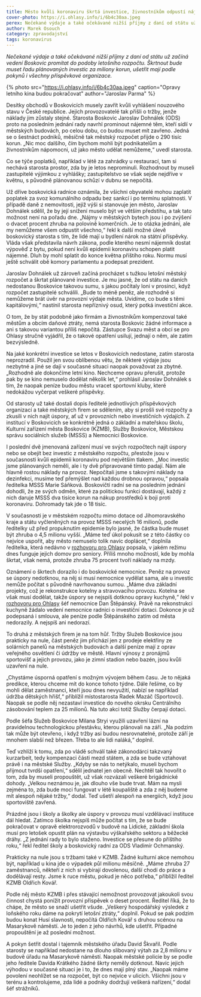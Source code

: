 ```yaml
---
title: Město kvůli koronaviru škrtá investice, živnostníkům odpustí nájmy
cover-photo: https://i.ohlasy.info/i/6b4c30aa.jpeg
perex: Nečekané výdaje a také očekávané nižší příjmy z daní od státu už začíná vedení Boskovic promítat do podoby letošního rozpočtu.
author: Marek Osouch
category: zpravodajství
tags: koronavirus
---
```


*Nečekané výdaje a také očekávané nižší příjmy z daní od státu už začíná vedení Boskovic promítat do podoby letošního rozpočtu. Škrtnout bude muset řadu plánovaných investic za miliony korun, ušetřit mají podle pokynů i všechny příspěvkové organizace.*

{% photo src="https://i.ohlasy.info/i/6b4c30aa.jpeg" caption="Opravy letního kina budou pokračovat" author="Jaroslav Parma" %}

Desítky obchodů v Boskovicích musely zavřít kvůli vyhlášení nouzového stavu v České republice. Jejich provozovatelé tak přišli o tržby, jenže náklady jim zůstaly stejné. Starosta Boskovic Jaroslav Dohnálek (ODS) proto na posledním jednání rady navrhl prominout nájemné těm, kteří sídlí v městských budovách, po celou dobu, co budou muset mít zavřeno. Jedná se o šestnáct podniků, měsíčně tak městský rozpočet přijde o 290 tisíc korun. „Nic moc dalšího, čím bychom mohli být podnikatelům a živnostníkům nápomocni, už jako město udělat nemůžeme,“ uvedl starosta.

Co se týče poplatků, například v létě za zahrádky u restaurací, tam si nechává starosta prostor, zda by je letos neprominuli. Rozhodnout by museli zastupitelé výjimkou z vyhlášky; zastupitelstvo se však sejde nejdříve v květnu, s původně plánovanou schůzí v dubnu se nepočítá.

Už dříve boskovická radnice oznámila, že všichni obyvatelé mohou zaplatit poplatek za svoz komunálního odpadu bez sankcí i po termínu splatnosti. V případě daně z nemovitosti, jejíž výši si stanovuje jen město, Jaroslav Dohnálek sdělil, že by její snížení muselo být ve větším předstihu, a tak tato možnost není na pořadu dne. „Nájmy v městských bytech jsou i po zvýšení o dvacet procent zhruba na polovině komerčních. Je to otázka jednání, ale my nemůžeme všem odpustit všechno,“ řekl k další možné úlevě boskovický starosta s tím, že lidé mají u bydlení nárok na státní příspěvky. Vláda však představila návrh zákona, podle kterého nesmí nájemník dostat výpověď z bytu, pokud není kvůli epidemii koronaviru schopen platit nájemné. Dluh by mohl splatit do konce května příštího roku. Normu musí ještě schválit obě komory parlamentu a podepsat prezident.

Jaroslav Dohnálek už zároveň začíná procházet s tužkou letošní městský rozpočet a škrtat plánované investice. Je mu jasné, že od státu na daních nedostanou Boskovice takovou sumu, s jakou počítaly loni v prosinci, když rozpočet zastupitelé schválili. „Bude to méně peněz, ale rozhodně si nemůžeme brát úvěr na provozní výdaje města. Uvidíme, co bude s těmi kapitálovými,“ nastínil starosta nepříznivý osud, který potká investiční akce.

O tom, že by stát podobně jako firmám a živnostníkům kompenzoval také městům a obcím daňové ztráty, nemá starosta Boskovic žádné informace a ani s takovou variantou příliš nepočítá. Zástupce Svazu měst a obcí se pro Ohlasy stručně vyjádřil, že o takové opatření usilují, jednají o něm, ale zatím bezvýsledně.

Na jaké konkrétní investice se letos v Boskovicích nedostane, zatím starosta neprozradil. Použil jen svou oblíbenou větu, že některé výdaje jsou nezbytné a jiné se dají v současné situaci naopak považovat za zbytné. „Rozhodně ale dokončíme letní kino. Nechceme opravu přerušit, protože pak by se kino nemuselo dodělat několik let,“ prohlásil Jaroslav Dohnálek s tím, že naopak peníze budou městu vracet sportovní kluby, které nedokážou vyčerpat veškeré příspěvky.

Od starosty už také dostali dopis ředitelé jednotlivých příspěvkových organizací a také městských firem se sdělením, aby si prošli své rozpočty a zkusili v nich najít úspory, ať už v provozních nebo investičních výdajích. Z institucí v Boskovicích se konkrétně jedná o základní a mateřskou školu, Kulturní zařízení města Boskovice (KZMB), Služby Boskovice, Městskou správu sociálních služeb (MSSS) a Nemocnici Boskovice.

I poslední dvě jmenovaná zařízení musí ve svých rozpočtech najít úspory nebo se obejít bez investic z městského rozpočtu, přestože jsou v současnosti kvůli epidemii koronaviru pod největším tlakem. „Moc investic jsme plánovaných neměli, ale i ty dvě připravované tímto padají. Nám ale hlavně rostou náklady na provoz. Nepočítali jsme s takovými náklady na dezinfekci, musíme teď přemýšlet nad každou drobnou opravou,“ popsala ředitelka MSSS Marie Sáňková. Boskovičtí radní se na posledním jednání dohodli, že ze svých odměn, které za politickou funkci dostávají, každý z nich daruje MSSS dva tisíce korun na nákup prostředků k boji proti koronaviru. Dohromady tak jde o 18 tisíc.

V současnosti je v městském rozpočtu mimo dotace od Jihomoravského kraje a státu vyčleněných na provoz MSSS necelých 16 milionů, podle ředitelky už před propuknutím epidemie bylo jasné, že částka bude muset být zhruba o 4,5 milionu vyšší. „Máme teď úkol pokusit se z této částky co nejvíce uspořit, aby město nemuselo tolik navíc doplácet,“ doplnila ředitelka, která nedávno v [rozhovoru pro Ohlasy](https://ohlasy.info/clanky/2020/03/rozhovor-sankova.html) popsala, v jakém režimu dnes funguje jejich domov pro seniory. Příliš mnoho možností, kde by mohla škrtat, však nemá, protože zhruba 75 procent tvoří náklady na mzdy.

Oznámení o škrtech dorazilo i do boskovické nemocnice. Peněz na provoz se úspory nedotknou, na něj si musí nemocnice vydělat sama, ale u investic nemůže počítat s původně navrhovanou sumou. „Máme dva základní projekty, což je rekonstrukce kotelny a stravovacího provozu. Kotelna se však musí dodělat, takže úspory se nejspíš dotknou opravy kuchyně,“ řekl v [rozhovoru pro Ohlasy](https://ohlasy.info/clanky/2020/03/rozhovor-stepansky.html) šéf nemocnice Dan Štěpánský. Právě na rekonstrukci kuchyně žádalo vedení nemocnice radnici o investiční dotaci. Dokonce je už podepsaná i smlouva, ale peníze podle Štěpánského zatím od města nedorazily. A nejspíš ani nedorazí.

To druhá z městských firem je na tom hůř. Tržby Služeb Boskovice jsou prakticky na nule, část peněz jim přichází jen z prodeje elektřiny ze solárních panelů na městských budovách a další peníze mají z oprav veřejného osvětlení či údržby ve městě. Hlavní výnosy z pronájmů sportovišť a jejich provozu, jako je zimní stadion nebo bazén, jsou kvůli uzavření na nule.

„Chystáme úsporná opatření s možným vývojem během času. Je to nějaká predikce, kterou chceme mít do konce tohoto týdne. Dále řešíme, co by mohli dělat zaměstnanci, kteří jsou dnes nevyužití, nabízí se například údržba dětských hřišť,“ přiblížil místostarosta Radek Mazáč (Sportovci). Naopak se podle něj nezastaví investice do nového okrsku Centrálního zásobování teplem za 25 milionů. Na tuto akci totiž Služby čerpají dotaci.

Podle šéfa Služeb Boskovice Milana Stryi využili uzavření lázní na pravidelnou technologickou přestávku, kterou plánovali na září. „Na podzim tak může být otevřeno, i když tržby asi budou nesrovnatelné, protože září je mnohem slabší než březen. Třeba to ale lidi naláká,“ doplnil.

Teď vzhlíží k tomu, zda po vládě schválí také zákonodárci takzvaný kurzarbeit, tedy kompenzaci části mezd státem, a zda se bude vztahovat právě i na městské Služby. „Kdyby se nás to netýkalo, museli bychom přijmout tvrdší opatření,“ sdělil jednatel jen obecně. Nechtěl tak hovořit o tom, zda by museli propouštět, už však rozvázali veškeré brigádnické dohody. „Velkou neznámou je, jak dlouho vše bude trvat. Mám na mysli zejména to, zda bude moci fungovat v létě koupaliště a zda z něj budeme mít alespoň nějaké tržby,“ dodal. Teď ušetří alespoň na energiích, když jsou sportoviště zavřená.

Prázdné jsou i školy a školky ale úspory v provozu musí vzdělávací instituce dál hledat. Zatímco školka nejspíš může počítat s tím, že se bude pokračovat v opravě elektrorozvodů v budově na Lidické, základní škola musí pro letošek opustit plán na výstavbu výškařského sektoru a běžecké dráhy. „Z jednání rady to bylo staženo. Investice se přesune do příštího roku,“ řekl ředitel školy a boskovický radní za ODS Vladimír Ochmanský.

Prakticky na nule jsou s tržbami také v KZMB. Žádné kulturní akce nemohou být, například u kina jde o výpadek půl milionu měsíčně. „Máme zhruba 27 zaměstnanců, někteří z nich si vybírají dovolenou, další chodí do práce a dodělávají resty. Jsme k ruce městu, pokud je něco potřeba,“ přiblížil ředitel KZMB Oldřich Kovář.

Podle něj město KZMB i přes stávající nemožnost provozovat jakoukoli svou činnost chystá ponížit provozní příspěvek o deset procent. Ředitel říká, že to chápe, že město se snaží ušetřit všude. „Veškerý hospodářský výsledek z loňského roku dáme na pokrytí letošní ztráty,“ doplnil. Pokud se pak podzim budou konat Husí slavnosti, nepočítá Oldřich Kovář s druhou scénou na Masarykově náměstí. Je to jeden z jeho návrhů, kde ušetřit. Případné propouštění je až poslední možnost.

A pokyn šetřit dostal i tajemník městského úřadu David Škvařil. Podle starosty se například nedostane na dlouho slibovaný výtah za 2,8 milionu v budově úřadu na Masarykově náměstí. Naopak městské policie by se podle jeho ředitele Davida Krátkého žádné škrty neměly dotknout. Navíc jejich výhodou v současné situaci je i to, že dnes mají plný stav. „Naopak máme povolení neohlížet se na rozpočet, být co nejvíce v ulicích. Všichni jsou v terénu a kontrolujeme, zda lidé a podniky dodržují veškerá nařízení,“ dodal šéf strážníků.
